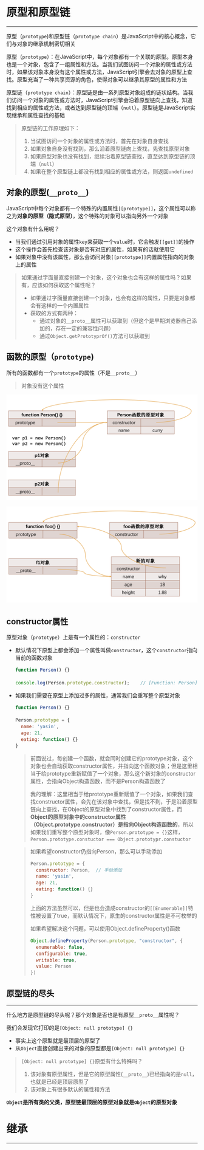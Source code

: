 # 原型和原型链

---

原型（`prototype`)和原型链（`prototype chain`）是JavaScript中的核心概念，它们与对象的继承机制密切相关

原型（`prototype`）：在JavaScript中，每个对象都有一个关联的原型。原型本身也是一个对象，包含了一组属性和方法。当我们试图访问一个对象的属性或方法时，如果该对象本身没有这个属性或方法，JavaScript引擎会去对象的原型上查找。原型充当了一种共享资源的角色，使得对象可以继承其原型的属性和方法

原型链（`prototype chain`）：原型链是由一系列原型对象组成的链状结构。当我们访问一个对象的属性或方法时，JavaScript引擎会沿着原型链向上查找，知道找到相应的属性或方法，或者达到原型链的顶端（`null`）。原型链是JavaScript实现继承和属性查找的基础

> 原型链的工作原理如下：
>
> 1. 当试图访问一个对象的属性或方法时，首先在对象自身查找
> 2. 如果对象自身没有找到，那么沿着原型链向上查找，先查找原型对象
> 3. 如果原型对象也没有找到，继续沿着原型链查找，直至达到原型链的顶端（`null`）
> 4. 如果在整个原型链上都没有找到相应的属性或方法，则返回`undefined`

## 对象的原型(`__proto__`)

JavaScript中每个对象都有一个特殊的内置属性`[[prototype]]`，这个属性可以称之为**对象的原型（隐式原型）**，这个特殊的对象可以指向另外一个对象

这个对象有什么用呢？

+ 当我们通过引用对象的属性`key`来获取一个`value`时，它会触发`[[get]]`的操作
+ 这个操作会首先检查该对象是否有对应的属性，如果有的话就使用它
+ 如果对象中没有该属性，那么会访问对象`[[prototype]]`内置属性指向的对象上的属性

> 如果通过字面量直接创建一个对象，这个对象也会有这样的属性吗？如果有，应该如何获取这个属性呢？
>
> + 如果通过字面量直接创建一个对象，也会有这样的属性，只要是对象都会有这样的一个内置属性
> + 获取的方式有两种：
>   + 通过对象的`__proto__`属性可以获取到（但这个是早期浏览器自己添加的，存在一定的兼容性问题）
>   + 通过`Object.getPrototyprOf()`方法可以获取到

## 函数的原型（`prototype`)

所有的函数都有一个`prototype`的属性（不是`__proto__`）

> 对象没有这个属性

![PixPin_2025-03-18_16-54-23](./image/PixPin_2025-03-18_16-54-23.png)

![PixPin_2025-03-18_16-54-54](./image/PixPin_2025-03-18_16-54-54.png)

## constructor属性

原型对象（`prototype`）上是有一个属性的：`constructor`

+ 默认情况下原型上都会添加一个属性叫做`constructor`，这个`constructor`指向当前的函数对象

  ```js
  function Person() {}
  
  console.log(Person.prototype.constructor);	// [Function: Person]
  ```

+ 如果我们需要在原型上添加过多的属性，通常我们会重写整个原型对象

  ```js
  function Person() {}
  
  Person.prototype = {
    name: 'yasin',
    age: 21,
    eating: function() {}
  }
  ```

  >  前面说过，每创建一个函数，就会同时创建它的prototype对象，这个对象也会自动获取constructor属性，并指向这个函数对象；但是这里相当于给prototype重新赋值了一个对象，那么这个新对象的constructor属性，会指向Object构造函数，而不是Person构造函数了
  >
  > 
  >
  > 我的理解：这里相当于给prototype重新赋值了一个对象，如果我们查找constructor属性，会先在该对象中查找，但是找不到，于是沿着原型链向上查找，在Object的原型对象中找到了constructor属性，而**Object的原型对象中的constructor属性（Object.prototype.constructor）是指向Object构造函数的**，所以如果我们重写整个原型对象时，像`Person.prototype = {}`这样，`Person.prototype.constuctor === Object.prototypr.constuctor`

  > 如果希望constructor仍指向Person，那么可以手动添加
  >
  > ```js
  > Person.prototype = {
  >   constructor: Person,	// 手动添加
  >   name: 'yasin',
  >   age: 21,
  >   eating: function() {}
  > }
  > ```
  >
  > 上面的方法虽然可以，但是也会造成constructor的`[[Enumerable]]`特性被设置了true，而默认情况下，原生的constructor属性是不可枚举的
  >
  > 如果希望解决这个问题，可以使用Object.defineProperty()函数
  >
  > ```js
  > Object.defineProperty(Person.prototype, "constructor", {
  >   enumerable: false,
  >   configurable: true,
  >   writable: true,
  >   value: Person
  > })
  > ```

## 原型链的尽头

---

什么地方是原型链的尽头呢？那个对象是否也是有原型`__proto__`属性呢？

我们会发现它打印的是`[Object: null prototype] {}`

- 事实上这个原型就是最顶层的原型了
- 从`Object`直接创建出来的对象的原型都是`[Object: null prototype] {}`

> `[Object: null prototype] {}`原型有什么特殊吗？
>
> 1. 该对象有原型属性，但是它的原型属性(`__proto__`)已经指向的是`null`，也就是已经是顶层原型了
> 2. 该对象上有很多默认的属性和方法

**`Object`是所有类的父类，原型链最顶层的原型对象就是`Object`的原型对象**

# 继承

---

